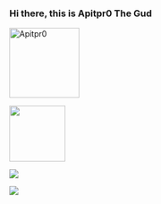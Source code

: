 ### Hi there, this is Apitpr0 The Gud
<p align="left"><img width="125" src="https://komarev.com/ghpvc/?username=Apitpr0&style=flat-square" alt="Apitpr0"></p>
<p align="left"><img width="100" src="https://github.githubassets.com/images/mona-whisper.gif"></p>
<p align="left"><a href="https://github.com/Apitpr0"><img src="https://github-readme-stats.vercel.app/api?username=Apitpr0&show_icons=true&theme=cobalt"></a></p>
<p align="left"><a href="https://github.com/Apitpr0"><img src="https://github-readme-stats.vercel.app/api/top-langs/?username=Apitpr0&theme=cobalt&layout=compact"></a></p>
